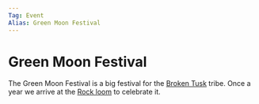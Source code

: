```yaml
---
Tag: Event
Alias: Green Moon Festival
---
```

# Green Moon Festival

The Green Moon Festival is a big festival for the [Broken Tusk](../../Organizations/Broken-Tusk.md) tribe. Once a year we arrive at the [Rock loom](../../Places/Places-of-Interest/Rock-loom.md) to celebrate it. 